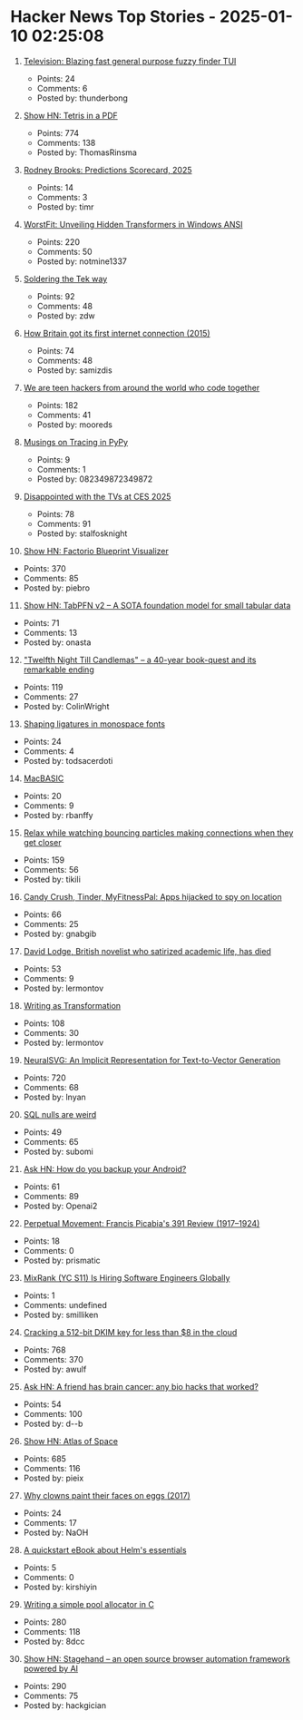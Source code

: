 # Hacker News Top Stories - 2025-01-10 02:25:08

1. [Television: Blazing fast general purpose fuzzy finder TUI](https://github.com/alexpasmantier/television)
   - Points: 24
   - Comments: 6
   - Posted by: thunderbong

2. [Show HN: Tetris in a PDF](https://th0mas.nl/downloads/pdftris.pdf)
   - Points: 774
   - Comments: 138
   - Posted by: ThomasRinsma

3. [Rodney Brooks: Predictions Scorecard, 2025](https://rodneybrooks.com/predictions-scorecard-2025-january-01/)
   - Points: 14
   - Comments: 3
   - Posted by: timr

4. [WorstFit: Unveiling Hidden Transformers in Windows ANSI](https://blog.orange.tw/posts/2025-01-worstfit-unveiling-hidden-transformers-in-windows-ansi/)
   - Points: 220
   - Comments: 50
   - Posted by: notmine1337

5. [Soldering the Tek way](https://hackaday.com/2025/01/09/retrotechtacular-soldering-the-tek-way/)
   - Points: 92
   - Comments: 48
   - Posted by: zdw

6. [How Britain got its first internet connection (2015)](https://theconversation.com/how-britain-got-its-first-internet-connection-by-the-late-pioneer-who-created-the-first-password-on-the-internet-45404)
   - Points: 74
   - Comments: 48
   - Posted by: samizdis

7. [We are teen hackers from around the world who code together](https://hackclub.com/)
   - Points: 182
   - Comments: 41
   - Posted by: mooreds

8. [Musings on Tracing in PyPy](https://pypy.org/posts/2025/01/musings-tracing.html)
   - Points: 9
   - Comments: 1
   - Posted by: 082349872349872

9. [Disappointed with the TVs at CES 2025](https://arstechnica.com/gadgets/2025/01/ces-2025-teases-alarming-smart-tv-future-loaded-with-unwanted-software-gimmicks/)
   - Points: 78
   - Comments: 91
   - Posted by: stalfosknight

10. [Show HN: Factorio Blueprint Visualizer](https://github.com/piebro/factorio-blueprint-visualizer)
   - Points: 370
   - Comments: 85
   - Posted by: piebro

11. [Show HN: TabPFN v2 – A SOTA foundation model for small tabular data](https://www.nature.com/articles/s41586-024-08328-6/link)
   - Points: 71
   - Comments: 13
   - Posted by: onasta

12. ["Twelfth Night Till Candlemas" – a 40-year book-quest and its remarkable ending](https://davidallengreen.com/2024/12/twelfth-night-till-candlemas-the-story-of-a-forty-year-book-quest-and-of-its-remarkable-ending/)
   - Points: 119
   - Comments: 27
   - Posted by: ColinWright

13. [Shaping ligatures in monospace fonts](https://joshleeb.com/posts/monospace-ligatures.html)
   - Points: 24
   - Comments: 4
   - Posted by: todsacerdoti

14. [MacBASIC](https://apple.fandom.com/wiki/MacBASIC)
   - Points: 20
   - Comments: 9
   - Posted by: rbanffy

15. [Relax while watching bouncing particles making connections when they get closer](https://tiki.li/apps/particles.html?v=2501a)
   - Points: 159
   - Comments: 56
   - Posted by: tikili

16. [Candy Crush, Tinder, MyFitnessPal: Apps hijacked to spy on location](https://www.wired.com/story/gravy-location-data-app-leak-rtb/)
   - Points: 66
   - Comments: 25
   - Posted by: gnabgib

17. [David Lodge, British novelist who satirized academic life, has died](https://www.nytimes.com/2025/01/03/books/david-lodge-dead.html)
   - Points: 53
   - Comments: 9
   - Posted by: lermontov

18. [Writing as Transformation](https://www.newyorker.com/culture/the-weekend-essay/writing-as-transformation-louise-gluck)
   - Points: 108
   - Comments: 30
   - Posted by: lermontov

19. [NeuralSVG: An Implicit Representation for Text-to-Vector Generation](https://sagipolaczek.github.io/NeuralSVG/)
   - Points: 720
   - Comments: 68
   - Posted by: lnyan

20. [SQL nulls are weird](https://jirevwe.github.io/sql-nulls-are-weird.html)
   - Points: 49
   - Comments: 65
   - Posted by: subomi

21. [Ask HN: How do you backup your Android?](undefined)
   - Points: 61
   - Comments: 89
   - Posted by: Openai2

22. [Perpetual Movement: Francis Picabia's 391 Review (1917–1924)](https://publicdomainreview.org/collection/francis-picabia-391-review/)
   - Points: 18
   - Comments: 0
   - Posted by: prismatic

23. [MixRank (YC S11) Is Hiring Software Engineers Globally](undefined)
   - Points: 1
   - Comments: undefined
   - Posted by: smilliken

24. [Cracking a 512-bit DKIM key for less than $8 in the cloud](https://dmarcchecker.app/articles/crack-512-bit-dkim-rsa-key)
   - Points: 768
   - Comments: 370
   - Posted by: awulf

25. [Ask HN: A friend has brain cancer: any bio hacks that worked?](undefined)
   - Points: 54
   - Comments: 100
   - Posted by: d--b

26. [Show HN: Atlas of Space](https://atlasof.space/)
   - Points: 685
   - Comments: 116
   - Posted by: pieix

27. [Why clowns paint their faces on eggs (2017)](https://www.bbc.com/future/article/20171206-the-fascinating-reason-why-clowns-paint-their-faces-on-eggs)
   - Points: 24
   - Comments: 17
   - Posted by: NaOH

28. [A quickstart eBook about Helm's essentials](https://curiousdevscorner.gumroad.com/l/master-helm)
   - Points: 5
   - Comments: 0
   - Posted by: kirshiyin

29. [Writing a simple pool allocator in C](https://8dcc.github.io/programming/pool-allocator.html)
   - Points: 280
   - Comments: 118
   - Posted by: 8dcc

30. [Show HN: Stagehand – an open source browser automation framework powered by AI](https://github.com/browserbase/stagehand)
   - Points: 290
   - Comments: 75
   - Posted by: hackgician

